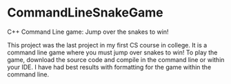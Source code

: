 # CommandLineSnakeGame
C++ Command Line game: Jump over the snakes to win!

This project was the last project in my first CS course in college.  It is a command line game where you must jump over snakes to win!  To play the game, download the source code and compile in the command line or within your IDE.  I have had best results with formatting for the game within the command line.
